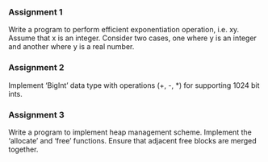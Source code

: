 ### Assignment 1

Write a program to perform efficient exponentiation operation, i.e. xy. Assume that x is an integer. Consider two cases, one where y is an integer and another where y is a real number. 

### Assignment 2

Implement ‘BigInt’ data type with operations (+, -, *) for supporting 1024 bit ints.

### Assignment 3

Write a program to implement heap management scheme. Implement the ‘allocate’ and ‘free’ functions. Ensure that adjacent free blocks are merged together.
